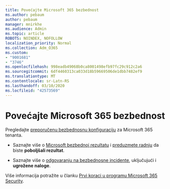 ```yaml
---
title: Povećajte Microsoft 365 bezbednost
ms.author: pebaum
author: pebaum
manager: mnirkhe
ms.audience: Admin
ms.topic: article
ROBOTS: NOINDEX, NOFOLLOW
localization_priority: Normal
ms.collection: Adm_O365
ms.custom:
- "9001681"
- "3746"
ms.openlocfilehash: 998eadb49068b0ca8001498efb97fc29c912c2a6
ms.sourcegitcommit: 6df4460313ca033d18b59669506de1dbb7482ef9
ms.translationtype: MT
ms.contentlocale: sr-Latn-RS
ms.lasthandoff: 03/10/2020
ms.locfileid: "42573569"
---
```

# <a name="increase-microsoft-365-security"></a>Povećajte Microsoft 365 bezbednost

Pregledajte [preporučenu bezbednosnu konfiguraciju](https://docs.microsoft.com/microsoft-365/security/office-365-security/tenant-wide-setup-for-increased-security?view=o365-worldwide) za Microsoft 365 tenanta.

- Saznajte više o [Microsoft bezbednoj rezultatu](https://docs.microsoft.com/microsoft-365/security/mtp/microsoft-secure-score?view=o365-worldwide) i [preduzmete radnju](https://docs.microsoft.com/microsoft-365/security/mtp/microsoft-secure-score?view=o365-worldwide#take-action-to-improve-your-score) da biste **poboljšali rezultat**.

- Saznajte više o [odgovaranju na bezbednosne incidente](https://docs.microsoft.com/microsoft-365/security/office-365-security/office365-security-incident-response-overview?view=o365-worldwide), uključujući i **ugrožene naloge**.

Više informacija potražite u članku [Prvi koraci u programu Microsoft 365 Security](https://docs.microsoft.com/microsoft-365/security/office-365-security/security-roadmap?view=o365-worldwide). 
